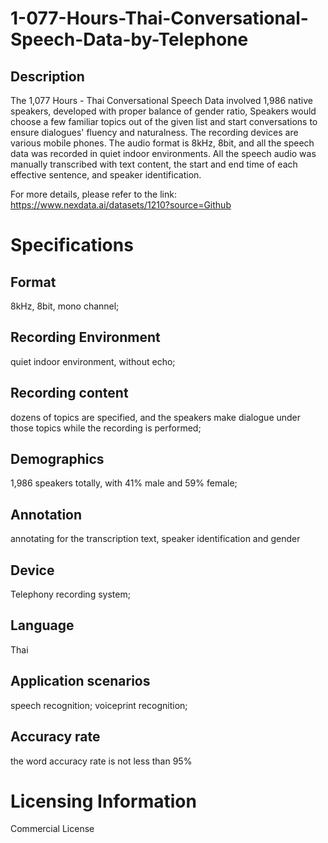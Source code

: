 # 1-077-Hours-Thai-Conversational-Speech-Data-by-Telephone

## Description
The 1,077 Hours - Thai Conversational Speech Data involved 1,986 native speakers, developed with proper balance of gender ratio, Speakers would choose a few familiar topics out of the given list and start conversations to ensure dialogues' fluency and naturalness. The recording devices are various mobile phones. The audio format is 8kHz, 8bit, and all the speech data was recorded in quiet indoor environments. All the speech audio was manually transcribed with text content, the start and end time of each effective sentence, and speaker identification.

For more details, please refer to the link: https://www.nexdata.ai/datasets/1210?source=Github


# Specifications
## Format
8kHz, 8bit, mono channel;
## Recording Environment
quiet indoor environment, without echo;
## Recording content
dozens of topics are specified, and the speakers make dialogue under those topics while the recording is performed;
## Demographics
1,986 speakers totally, with 41% male and 59% female;
## Annotation
annotating for the transcription text, speaker identification and gender
## Device
Telephony recording system;
## Language
Thai
## Application scenarios
speech recognition; voiceprint recognition;
## Accuracy rate
the word accuracy rate is not less than 95%

# Licensing Information
Commercial License

